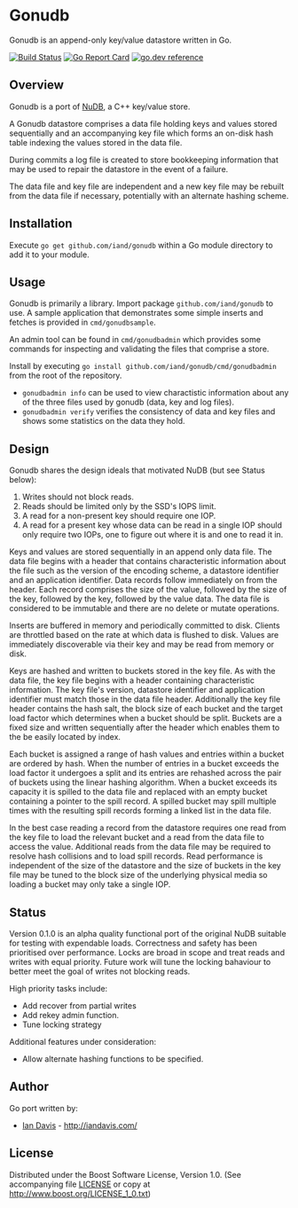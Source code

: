# Gonudb 

Gonudb is an append-only key/value datastore written in Go.


[![Build Status](https://travis-ci.org/iand/gonudb.svg?branch=master)](https://travis-ci.org/iand/gonudb)
[![Go Report Card](https://goreportcard.com/badge/github.com/iand/gonudb)](https://goreportcard.com/report/github.com/iand/gonudb)
[![go.dev reference](https://img.shields.io/badge/go.dev-reference-007d9c?logo=go&logoColor=white)](https://pkg.go.dev/github.com/iand/gonudb)

## Overview

Gonudb is a port of [NuDB](https://github.com/CPPAlliance/NuDB), a C++ key/value store.

A Gonudb datastore comprises a data file holding keys and values stored sequentially and an
accompanying key file which forms an on-disk hash table indexing the values stored in the data
file.

During commits a log file is created to store bookkeeping information that may be used to repair the
datastore in the event of a failure.

The data file and key file are independent and a new key file may be rebuilt from the data file if
necessary, potentially with an alternate hashing scheme.


## Installation

Execute `go get github.com/iand/gonudb` within a Go module directory to add it to your module.

## Usage

Gonudb is primarily a library. Import package `github.com/iand/gonudb` to use. A sample application
that demonstrates some simple inserts and fetches is provided in `cmd/gonudbsample`.

An admin tool can be found in `cmd/gonudbadmin` which provides some commands for inspecting and
validating the files that comprise a store.

Install by executing `go install github.com/iand/gonudb/cmd/gonudbadmin` from the root of the 
repository.

 - `gonudbadmin info` can be used to view charactistic information about any of the three files used by gonudb (data, key and log files).
 - `gonudbadmin verify` verifies the consistency of data and key files and shows some statistics on the data they hold.


## Design

Gonudb shares the design ideals that motivated NuDB (but see Status below):

 1. Writes should not block reads.
 2. Reads should be limited only by the SSD's IOPS limit.
 3. A read for a non-present key should require one IOP.
 4. A read for a present key whose data can be read in a single IOP should only require two IOPs, one to figure out where it is and one to read it in.

Keys and values are stored sequentially in an append only data file. The data file begins with a
header that contains characteristic information about the file such as the version of the encoding
scheme, a datastore identifier and an application identifier. Data records follow immediately on
from the header. Each record comprises the size of the value, followed by the size of the key,
followed by the key, followed by the value data. The data file is considered to be immutable and
there are no delete or mutate operations.

Inserts are buffered in memory and periodically committed to disk. Clients are throttled based on
the rate at which data is flushed to disk. Values are immediately discoverable via their key and
may be read from memory or disk.

Keys are hashed and written to buckets stored in the key file. As with the data file, the key file
begins with a header containing characteristic information. The key file's version, datastore
identifier and application identifier must match those in the data file header. Additionally the
key file header contains the hash salt, the block size of each bucket and the target load factor
which determines when a bucket should be split. Buckets are a fixed size and written sequentially
after the header which enables them to the be easily located by index.

Each bucket is assigned a range of hash values and entries within a bucket are ordered by hash. When
the number of entries in a bucket exceeds the load factor it undergoes a split and its entries are
rehashed across the pair of buckets using the linear hashing algorithm. When a bucket exceeds its
capacity it is spilled to the data file and replaced with an empty bucket containing a pointer to
the spill record. A spilled bucket may spill multiple times with the resulting spill records
forming a linked list in the data file.

In the best case reading a record from the datastore requires one read from the key file to load the
relevant bucket and a read from the data file to access the value. Additional reads from the data
file may be required to resolve hash collisions and to load spill records. Read performance is
independent of the size of the datastore and the size of buckets in the key file may be tuned to
the block size of the underlying physical media so loading a bucket may only take a single IOP.

## Status

Version 0.1.0 is an alpha quality functional port of the original NuDB suitable for testing with 
expendable loads. Correctness and safety has been prioritised over performance. Locks are broad in scope
and treat reads and writes with equal priority. Future work will tune the locking bahaviour to 
better meet the goal of writes not blocking reads.

High priority tasks include:

 * Add recover from partial writes
 * Add rekey admin function.
 * Tune locking strategy

Additional features under consideration:

 * Allow alternate hashing functions to be specified.

## Author

Go port written by:

* [Ian Davis](http://github.com/iand) - <http://iandavis.com/>

## License

Distributed under the Boost Software License, Version 1.0. (See accompanying file [LICENSE](LICENSE)
 or copy at http://www.boost.org/LICENSE_1_0.txt)
